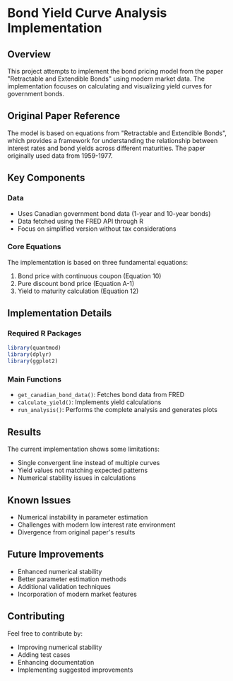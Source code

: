# Bond Yield Curve Analysis Implementation

## Overview
This project attempts to implement the bond pricing model from the paper "Retractable and Extendible Bonds" using modern market data. The implementation focuses on calculating and visualizing yield curves for government bonds.

## Original Paper Reference
The model is based on equations from "Retractable and Extendible Bonds", which provides a framework for understanding the relationship between interest rates and bond yields across different maturities. The paper originally used data from 1959-1977.

## Key Components

### Data
- Uses Canadian government bond data (1-year and 10-year bonds)
- Data fetched using the FRED API through R
- Focus on simplified version without tax considerations

### Core Equations
The implementation is based on three fundamental equations:
1. Bond price with continuous coupon (Equation 10)
2. Pure discount bond price (Equation A-1)
3. Yield to maturity calculation (Equation 12)

## Implementation Details

### Required R Packages
```r
library(quantmod)
library(dplyr)
library(ggplot2)
```

### Main Functions
- `get_canadian_bond_data()`: Fetches bond data from FRED
- `calculate_yield()`: Implements yield calculations
- `run_analysis()`: Performs the complete analysis and generates plots

## Results
The current implementation shows some limitations:
- Single convergent line instead of multiple curves
- Yield values not matching expected patterns
- Numerical stability issues in calculations


## Known Issues
- Numerical instability in parameter estimation
- Challenges with modern low interest rate environment
- Divergence from original paper's results

## Future Improvements
- Enhanced numerical stability
- Better parameter estimation methods
- Additional validation techniques
- Incorporation of modern market features

## Contributing
Feel free to contribute by:
- Improving numerical stability
- Adding test cases
- Enhancing documentation
- Implementing suggested improvements

